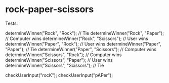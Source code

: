 # rock-paper-scissors

Tests:

determineWinner("Rock", "Rock"); // Tie
determineWinner("Rock", "Paper"); // Computer wins
determineWinner("Rock", "Scissors"); // User wins
determineWinner("Paper", "Rock"); // User wins
determineWinner("Paper", "Paper"); // Tie
determineWinner("Paper", "Scissors"); // Computer wins
determineWinner("Scissors", "Rock"); // Computer wins
determineWinner("Scissors", "Paper"); // User wins
determineWinner("Scissors", "Scissors"); // Tie

checkUserInput("rocK");
checkUserInput("pAPer");
